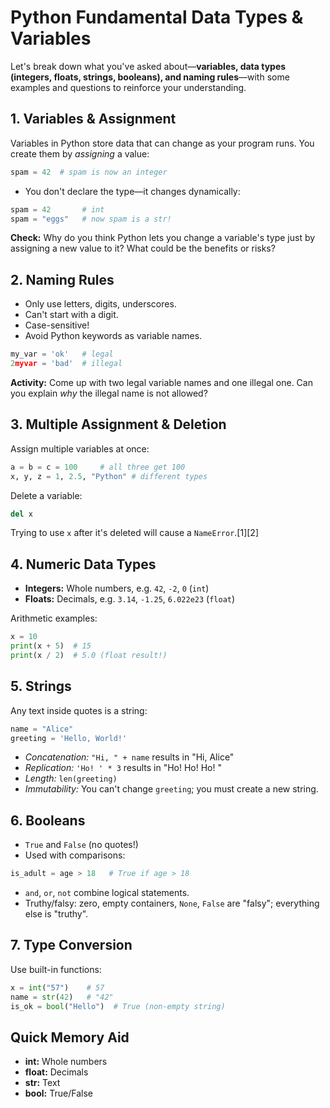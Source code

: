 # Python Fundamental Data Types & Variables

Let's break down what you've asked about—**variables, data types (integers, floats, strings, booleans), and naming rules**—with some examples and questions to reinforce your understanding.

## 1. **Variables & Assignment**
Variables in Python store data that can change as your program runs. You create them by *assigning* a value:

```python
spam = 42  # spam is now an integer
```

- You don't declare the type—it changes dynamically:
```python
spam = 42       # int
spam = "eggs"   # now spam is a str!
```

**Check:**
Why do you think Python lets you change a variable's type just by assigning a new value to it? What could be the benefits or risks?

## 2. **Naming Rules**
- Only use letters, digits, underscores.
- Can't start with a digit.
- Case-sensitive!
- Avoid Python keywords as variable names.

```python
my_var = 'ok'   # legal
2myvar = 'bad'  # illegal
```

**Activity:**
Come up with two legal variable names and one illegal one. Can you explain *why* the illegal name is not allowed?

## 3. **Multiple Assignment & Deletion**
Assign multiple variables at once:
```python
a = b = c = 100     # all three get 100
x, y, z = 1, 2.5, "Python" # different types
```
Delete a variable:
```python
del x
```
Trying to use `x` after it's deleted will cause a `NameError`.[1][2]

## 4. **Numeric Data Types**
- **Integers:** Whole numbers, e.g. `42`, `-2`, `0` (`int`)
- **Floats:** Decimals, e.g. `3.14`, `-1.25`, `6.022e23` (`float`)

Arithmetic examples:
```python
x = 10
print(x + 5)  # 15
print(x / 2)  # 5.0 (float result!)
```

## 5. **Strings**
Any text inside quotes is a string:
```python
name = "Alice"
greeting = 'Hello, World!'
```
- *Concatenation:* `"Hi, " + name` results in "Hi, Alice"
- *Replication:* `'Ho! ' * 3` results in "Ho! Ho! Ho! "
- *Length:* `len(greeting)`
- *Immutability:* You can't change `greeting`; you must create a new string.

## 6. **Booleans**
- `True` and `False` (no quotes!)
- Used with comparisons:
```python
is_adult = age > 18   # True if age > 18
```
- `and`, `or`, `not` combine logical statements.
- Truthy/falsy: zero, empty containers, `None`, `False` are "falsy"; everything else is "truthy".

## 7. **Type Conversion**
Use built-in functions:
```python
x = int("57")    # 57
name = str(42)   # "42"
is_ok = bool("Hello")  # True (non-empty string)
```

## Quick Memory Aid
- **int:** Whole numbers
- **float:** Decimals
- **str:** Text
- **bool:** True/False
